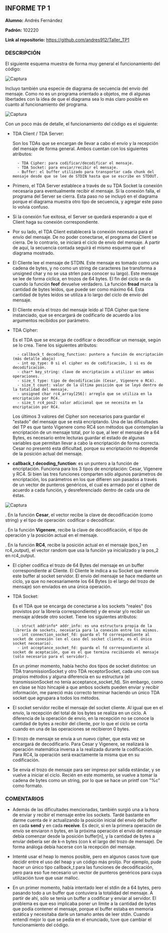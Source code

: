 ## **INFORME TP 1**

**Alumno:** Andrés Fernández

**Padrón:** 102220

**Link al repositorio:** https://github.com/andres912/Taller_TP1

### **DESCRIPCIÓN**

El siguiente esquema muestra de forma muy general el funcionamiento del código:

![Captura](capturas/cicloDelMensaje.png)

Incluyo también una especie de diagrama de secuencia del envío del mensaje. Como no es un programa orientado a objetos, me di algunas libertades con la idea de que el diagrama sea lo más claro posible en cuanto al funcionamiento del programa.

![Captura](capturas/MessageDiagram.png)

Con un poco más de detalle, el funcionamiento del código es el siguiente:

* TDA Client / TDA Server:

    Son los TDAs que se encargan de llevar a cabo el envío y la recepción del mensaje de forma general. Ambos cuentan con los siguientes atributos:

        - TDA Cipher: para codificar/decodificar el mensaje.
        - TDA Socket: para enviar/recibir el mensaje.
        - Buffer: el buffer utilizado para transportar cada chunk del mensaje desde que se lee de STDIN hasta que se escribe en STDOUT.


* Primero, el TDA Server establece a través de su TDA Socket la conexión necesaria para eventualmente recibir el mensaje. Si la conexión falla, el programa del Server se cierra. Esta paso no se incluyó en el diagrama porque el diagrama muestra otro tipo de secuencia, y agregar este paso lo volvía confuso.

* Si la conexión fue exitosa, el Server se quedará esperando a que el Client haga su conexión correspondiente.

* Por su lado, el TDA Client establecerá la conexión necesaria para el envío del mensaje. De no poder conectarse, el programa del Client se cierra. De lo contrario, se iniciará el ciclo de envío del mensaje. A partir de aquí, la secuencia contada seguirá el mismo esquema que el diagrama mostrado.

* El Cliente lee el mensaje de STDIN. Este mensaje es tomado como una cadena de bytes, y no como un string de caracteres (se transforma a unsigned char y no se usa strlen para conocer su largo). Este mensaje se lee de forma cíclica, en trozos de 64 bytes. El fin del ciclo se da cuando la función **feof** devuelve verdadero. La función **fread** marca la cantidad de bytes leídos, que puede ser como máximo 64. Esta cantidad de bytes leídos se utiliza a lo largo del ciclo de envío del mensaje.


* El Cliente envía el trozo del mensaje leído al TDA Cipher que tiene instanciado, que se encargará de codificarlo de acuerdo a los argumentos recibidos por parámetro.

* TDA Cipher:

	Es el TDA que se encarga de codificar o decodificar un mensaje, según se lo crea. Tiene los siguientes atributos:

	    - callback_t decoding_function: puntero a función de encriptación (más detalle abajo)
	    - int op_type: 0 si el cipher es de codificación, 1 si es de decodificación.
    	- char* key_string: clave de encriptación a utilizar en ambas operaciones.
    	- size_t type: tipo de decodificación (Cesar, Vigenere o RC4).
    	- size_t count: valor de la última posición que se leyó dentro de la totalidad del mensaje.
    	- unsigned char rc4_array[256]: arreglo que se utiliza en la encriptación por RC4.
    	- size_t rc4_pos2: valor adicional que se necesita en la encriptación por RC4.

    Los últimos 3 valores del Cipher son necesarios para guardar el "estado" del mensaje que se está encriptando. Una de las dificultades del TP es que tanto Vigenere como RC4 son métodos que contemplan la encriptación de un mensaje total, por lo que, al leer el mensaje de a 64 Bytes, es necesario entre lecturas guardar el estado de algunas variables que permitan llevar a cabo la encriptación de forma correcta. Cesar no presentó esta dificultad, porque su encriptación no depende de la posición actual del mensaje.

* **callback_t decoding_function**: es un puntero a la función de encriptación. Funciona para los 3 tipos de encriptación: Cesar, Vigenere y RC4. Si bien las tres funciones comparten sólo algunos parámetros de encriptación, los parámetros en los que difieren son pasados a través de un vector de punteros genéricos, el cual es armado por el cipher de acuerdo a cada función, y desreferenciado dentro de cada una de éstas.

![Captura](capturas/extraVector.png)

. En la función **Cesar**, el vector recibe la clave de decodificación (como string) y el tipo de operación: codificar o decodificar.

. En la función **Vigenere**, recibe la clave de decodificación, el tipo de operación y la posición actual en el mensaje.

. En la función **RC4**, recibe la posición actual en el mensaje (pos_1 en rc4_output), el vector random que usa la función ya inicializado y la pos_2 en rc4_output.

* El cipher codifica el trozo de 64 Bytes del mensaje en un buffer correspondiente al Cliente. El Cliente le indica a su Socket que reenvíe este buffer al socket servidor. El envío del mensaje se hace mediante un ciclo, ya que no necesariamente los 64 Bytes (o el largo del trozo de mensaje) son enviados en una única operación.

* TDA Socket:

	Es el TDA que se encarga de conectarse a los sockets "reales" (los provistos por la librería correspondiente) y de enviar y/o recibir un mensaje a/desde otro socket. Tiene los siguientes atributos:

		- struct addrinfo* addr_info: es una estructura propia de la librería de sockets, necesaria para la conexión entre los mismos.
    	- int connection_socket_fd: guarda el fd correspondiente al socket de conexión (en el caso del socket cliente, es el único socket necesario).
    	- int acceptance_socket_fd: guarda el fd correspondiente al socket de aceptación, que es el que termina recibiendo el mensaje (sólo necesario para el servidor).

    En un primer momento, había hecho dos tipos de socket distintos: un TDA transmissionSocket y otro TDA receptorSocket, cada uno con sus propios métodos y alguna diferencia en su estructura (el transmissionSocket no tenía acceptance_socket_fd). Sin embargo, como en clase se hizo hincapié a que ambos sockets pueden enviar y recibir información, me pareció más correcto terminar haciendo un único TDA socket que agrupara a todos los métodos.

* El socket servidor recibe el mensaje del socket cliente. Al igual que en el envío, la recepción del total de los bytes se realiza en un ciclo. A diferencia de la operación de envío, en la recepción no se conoce la cantidad de bytes a recibir del cliente, por lo que el ciclo se corta cuando en una de las operaciones se recibieron 0 bytes.

* El trozo de mensaje se envía a un nuevo cipher, que esta vez se encargará de decodificarlo. Para Cesar y Vigenere, se realizará la operación matemática inversa a la realizada durante la codificación. Para RC4, la operación será exactamente la misma que en su codificación.

* Se envía el trozo de mensaje para ser impreso por salida estándar, y se vuelve a iniciar el ciclo. Recién en este momento, se vuelve a tomar la cadena de bytes como un string, por lo que se hace un printf con "%c" como formato.

### **COMENTARIOS**

* Además de las dificultades mencionadas, también surgió una a la hora de enviar y recibir el mensaje entre los sockets. Tardé bastante en darme cuenta de ir actualizando la posición inicial del envío del buffer en cada **send** y en cada **receive**. Es decir, si en la primera operación de envío se enviaron n bytes, en la próxima operación el envío del mensaje debía comenzar desde la posición buffer[n], y la cantidad de bytes a enviar debería ser de k-n bytes (con k el largo del trozo de mensaje). De forma análoga debía hacerse con la recepción del mensaje.

* Intenté usar el heap lo menos posible, pero en algunos casos tuve que decidir entre el uso del heap y un código más prolijo. Por ejemplo, pude hacer un único tipo callback_t para las funciones de decodificación, pero para eso fue necesario un vector de punteros genéricos para cuya utilización tuve que usar malloc.

* En un primer momento, había intentado leer el stdin de a 64 bytes, pero pasando todo a un buffer que contuviera la totalidad del mensaje. A partir de ahí, sólo se tenía un buffer a codificar y enviar al servidor. El problema es que eso implicaba poner un límite a la cantidad de bytes que podía contener el mensaje, porque el buffer estaba en memoria estática y necesitaba darle un tamaño antes de leer stdin. Cuando entendí mejor lo que se pedía en el enunciado, tuve que cambiar el funcionamiento del código.




